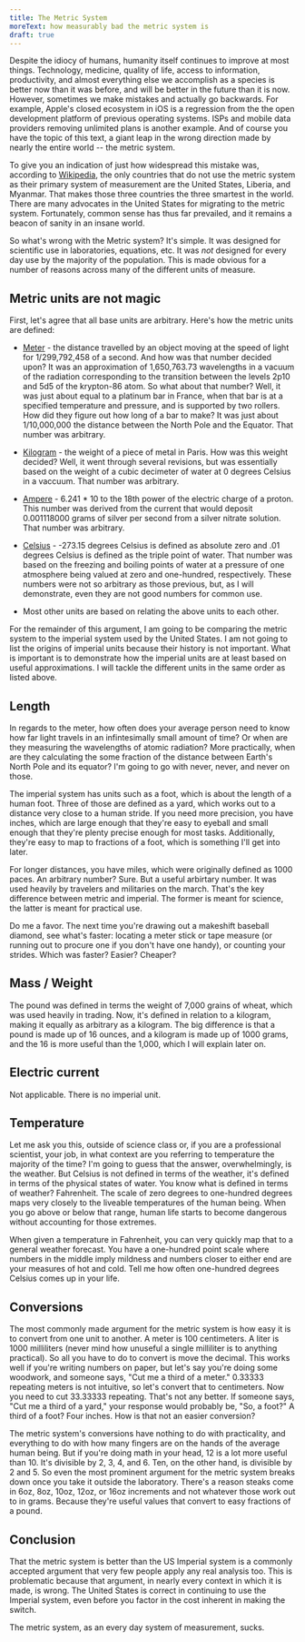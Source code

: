 ```yaml
---
title: The Metric System
moreText: how measurably bad the metric system is
draft: true
---
```

Despite the idiocy of humans, humanity itself continues to improve at most things. Technology, medicine, quality of life, access to information, productivity, and almost everything else we accomplish as a species is better now than it was before, and will be better in the future than it is now. However, sometimes we make mistakes and actually go backwards. For example, Apple's closed ecosystem in iOS is a regression from the the open development platform of previous operating systems. ISPs and mobile data providers removing unlimited plans is another example. And of course you have the topic of this text, a giant leap in the wrong direction made by nearly the entire world -- the metric system.

To give you an indication of just how widespread this mistake was, according to [Wikipedia][metric wikipedia], the only countries that do not use the metric system as their primary system of measurement are the United States, Liberia, and Myanmar. That makes those three countries the three smartest in the world. There are many advocates in the United States for migrating to the metric system. Fortunately, common sense has thus far prevailed, and it remains a beacon of sanity in an insane world.

So what's wrong with the Metric system? It's simple. It was designed for scientific use in laboratories, equations, etc. It was *not* designed for every day use by the majority of the population. This is made obvious for a number of reasons across many of the different units of measure.

## Metric units are not magic

First, let's agree that all base units are arbitrary. Here's how the metric units are defined:

- [Meter][meter wikipedia] - the distance travelled by an object moving at the speed of light for 1/299,792,458 of a second. And how was that number decided upon? It was an approximation of 1,650,763.73 wavelengths in a vacuum of the radiation corresponding to the transition between the levels 2p10 and 5d5 of the krypton-86 atom. So what about that number? Well, it was just about equal to a platinum bar in France, when that bar is at a specified temperature and pressure, and is supported by two rollers. How did they figure out how long of a bar to make? It was just about 1/10,000,000 the distance between the North Pole and the Equator. That number was arbitrary.

- [Kilogram][kilogram wikipedia] - the weight of a piece of metal in Paris. How was this weight decided? Well, it went through several revisions, but was essentially based on the weight of a cubic decimeter of water at 0 degrees Celsius in a vaccuum. That number was arbitrary.

- [Ampere][ampere wikipedia] - 6.241 * 10 to the 18th power of the electric charge of a proton. This number was derived from the current that would deposit 0.001118000 grams of silver per second from a silver nitrate solution. That number was arbitrary.

- [Celsius][celsius wikipedia] - -273.15 degrees Celsius is defined as absolute zero and .01 degrees Celsius is defined as the triple point of water. That number was based on the freezing and boiling points of water at a pressure of one atmosphere being valued at zero and one-hundred, respectively. These numbers were not so arbitrary as those previous, but, as I will demonstrate, even they are not good numbers for common use.

- Most other units are based on relating the above units to each other.

For the remainder of this argument, I am going to be comparing the metric system to the imperial system used by the United States. I am not going to list the origins of imperial units because their history is not important. What is important is to demonstrate how the imperial units are at least based on useful approximations. I will tackle the different units in the same order as listed above.

## Length

In regards to the meter, how often does your average person need to know how far light travels in an infintesimally small amount of time? Or when are they measuring the wavelengths of atomic radiation? More practically, when are they calculating the some fraction of the distance between Earth's North Pole and its equator? I'm going to go with never, never, and never on those.

The imperial system has units such as a foot, which is about the length of a human foot. Three of those are defined as a yard, which works out to a distance very close to a human stride. If you need more precision, you have inches, which are large enough that they're easy to eyeball and small enough that they're plenty precise enough for most tasks. Additionally, they're easy to map to fractions of a foot, which is something I'll get into later.

For longer distances, you have miles, which were originally defined as 1000 paces. An arbitrary number? Sure. But a useful arbirtary number. It was used heavily by travelers and militaries on the march. That's the key difference between metric and imperial. The former is meant for science, the latter is meant for practical use.

Do me a favor. The next time you're drawing out a makeshift baseball diamond, see what's faster: locating a meter stick or tape measure (or running out to procure one if you don't have one handy), or counting your strides. Which was faster? Easier? Cheaper?

## Mass / Weight

The pound was defined in terms the weight of 7,000 grains of wheat, which was used heavily in trading. Now, it's defined in relation to a kilogram, making it equally as arbitrary as a kilogram. The big difference is that a pound is made up of 16 ounces, and a kilogram is made up of 1000 grams, and the 16 is more useful than the 1,000, which I will explain later on.

## Electric current

Not applicable. There is no imperial unit.

## Temperature

Let me ask you this, outside of science class or, if you are a professional scientist, your job, in what context are you referring to temperature the majority of the time? I'm going to guess that the answer, overwhelmingly, is the weather. But Celsius is not defined in terms of the weather, it's defined in terms of the physical states of water. You know what is defined in terms of weather? Fahrenheit. The scale of zero degrees to one-hundred degrees maps very closely to the liveable temperatures of the human being. When you go above or below that range, human life starts to become dangerous without accounting for those extremes.

When given a temperature in Fahrenheit, you can very quickly map that to a general weather forecast. You have a one-hundred point scale where numbers in the middle imply mildness and numbers closer to either end are your measures of hot and cold. Tell me how often one-hundred degrees Celsius comes up in your life.

## Conversions

The most commonly made argument for the metric system is how easy it is to convert from one unit to another. A meter is 100 centimeters. A liter is 1000 milliliters (never mind how unuseful a single milliliter is to anything practical). So all you have to do to convert is move the decimal. This works well if you're writing numbers on paper, but let's say you're doing some woodwork, and someone says, "Cut me a third of a meter." 0.33333 repeating meters is not intuitive, so let's convert that to centimeters. Now you need to cut 33.33333 repeating. That's not any better. If someone says, "Cut me a third of a yard," your response would probably be, "So, a foot?" A third of a foot? Four inches. How is that not an easier conversion?

The metric system's conversions have nothing to do with practicality, and everything to do with how many fingers are on the hands of the average human being. But if you're doing math in your head, 12 is a lot more useful than 10. It's divisible by 2, 3, 4, and 6. Ten, on the other hand, is divisible by 2 and 5. So even the most prominent argument for the metric system breaks down once you take it outside the laboratory. There's a reason steaks come in 6oz, 8oz, 10oz, 12oz, or 16oz increments and not whatever those work out to in grams. Because they're useful values that convert to easy fractions of a pound.

## Conclusion

That the metric system is better than the US Imperial system is a commonly accepted argument that very few people apply any real analysis too. This is problematic because that argument, in nearly every context in which it is made, is wrong. The United States is correct in continuing to use the Imperial system, even before you factor in the cost inherent in making the switch.

The metric system, as an every day system of measurement, sucks.

[metric wikipedia]: https://en.wikipedia.org/wiki/Metric_system
[meter wikipedia]: https://en.wikipedia.org/wiki/Metre
[kilogram wikipedia]: https://en.wikipedia.org/wiki/Kilogram
[ampere wikipedia]: https://en.wikipedia.org/wiki/Ampere
[celsius wikipedia]: https://en.wikipedia.org/wiki/Celsius
